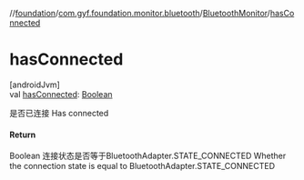 //[foundation](../../../index.md)/[com.gyf.foundation.monitor.bluetooth](../index.md)/[BluetoothMonitor](index.md)/[hasConnected](has-connected.md)

# hasConnected

[androidJvm]\
val [hasConnected](has-connected.md): [Boolean](https://kotlinlang.org/api/core/kotlin-stdlib/kotlin/-boolean/index.html)

是否已连接 Has connected

#### Return

Boolean 连接状态是否等于BluetoothAdapter.STATE_CONNECTED     Whether the connection state is equal to BluetoothAdapter.STATE_CONNECTED